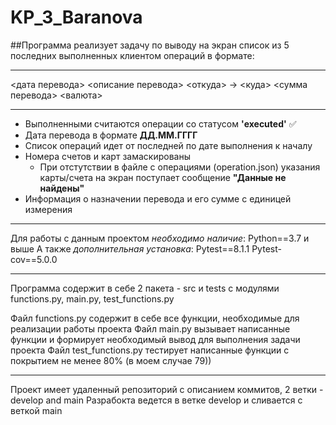 # KP_3_Baranova

##Программа реализует задачу по выводу на экран список из 5 последних выполненных клиентом операций в формате:
___
<дата перевода> <описание перевода>
<откуда> -> <куда>
<сумма перевода> <валюта>
___
+ Выполненными считаются операции со статусом **'executed'** :white_check_mark:
+ Дата перевода в формате **ДД.ММ.ГГГГ**
+ Список операций идет от последней по дате выполнения к началу
+ Номера счетов и карт замаскированы
  + При отстутствии в файле с операциями (operation.json) указания карты/счета на экран поступает сообщение **"Данные не найдены"**
+ Информация о назначении перевода и его сумме с единицей измерения
___
Для работы с данным проектом *необходимо наличие*:
Python==3.7 и выше
А также *дополнительная установка*:
Pytest==8.1.1 
Pytest-cov==5.0.0
___
Программа содержит в себе 2 пакета - src и tests с модулями functions.py, main.py, test_functions.py

Файл functions.py содержит в себе все функции, необходимые для реализации работы проекта
Файл main.py вызывает написанные функции и формирует необходимый вывод для выполнения задачи проекта
Файл test_functions.py тестирует написанные функции с покрытием не менее 80% (в моем случае 79))
___
Проект имеет удаленный репозиторий с описанием коммитов, 2 ветки - develop and main
Разрабокта ведется в ветке develop и сливается с веткой main


